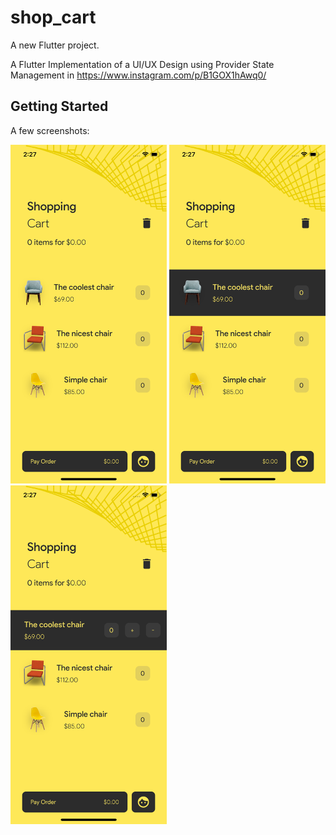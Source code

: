 # shop_cart

A new Flutter project.

A Flutter Implementation of a UI/UX Design using Provider State Management in  https://www.instagram.com/p/B1GOX1hAwq0/

## Getting Started

A few screenshots:

<p float="left">
  <img src="https://raw.githubusercontent.com/Zfinix/Shop_Cart/master/screenshot/shot1.png" width="250" />
  <img src="https://raw.githubusercontent.com/Zfinix/Shop_Cart/master/screenshot/shot2.png" width="250" />
  <img src="https://raw.githubusercontent.com/Zfinix/Shop_Cart/master/screenshot/shot3.png" width="250" />
</p>

